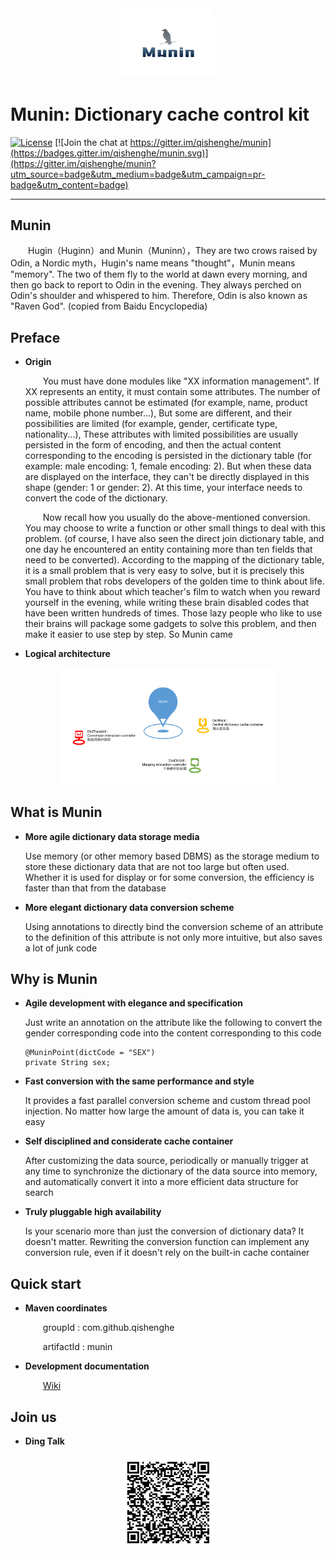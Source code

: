 <div  align="center">
<img src="doc/munin_logo.png" width="30%" syt height="30%" style="zoom:30%"/>
</div>

# Munin: Dictionary cache control kit

[![License](https://img.shields.io/badge/license-Apache%202-4EB1BA.svg)](https://www.apache.org/licenses/LICENSE-2.0.html) [![Join the chat at https://gitter.im/qishenghe/munin](https://badges.gitter.im/qishenghe/munin.svg)](https://gitter.im/qishenghe/munin?utm_source=badge&utm_medium=badge&utm_campaign=pr-badge&utm_content=badge)

-------

## Munin
   &emsp;&emsp;Hugin（Huginn）and Munin（Muninn），They are two crows raised by Odin, a Nordic myth，Hugin's name means "thought"，Munin means "memory". The two of them fly to the world at dawn every morning, and then go back to report to Odin in the evening. They always perched on Odin's shoulder and whispered to him. Therefore, Odin is also known as "Raven God". (copied from Baidu Encyclopedia)

## Preface

* **Origin**

  &emsp;&emsp;You must have done modules like "XX information management". If XX represents an entity, it must contain some attributes. The number of possible attributes cannot be estimated (for example, name, product name, mobile phone number...), But some are different, and their possibilities are limited (for example, gender, certificate type, nationality...), These attributes with limited possibilities are usually persisted in the form of encoding, and then the actual content corresponding to the encoding is persisted in the dictionary table (for example: male encoding: 1, female encoding: 2). But when these data are displayed on the interface, they can't be directly displayed in this shape (gender: 1 or gender: 2). At this time, your interface needs to convert the code of the dictionary.
  
  &emsp;&emsp;Now recall how you usually do the above-mentioned conversion. You may choose to write a function or other small things to deal with this problem. (of course, I have also seen the direct join dictionary table, and one day he encountered an entity containing more than ten fields that need to be converted). According to the mapping of the dictionary table, it is a small problem that is very easy to solve, but it is precisely this small problem that robs developers of the golden time to think about life. You have to think about which teacher's film to watch when you reward yourself in the evening, while writing these brain disabled codes that have been written hundreds of times. Those lazy people who like to use their brains will package some gadgets to solve this problem, and then make it easier to use step by step. So Munin came

* **Logical architecture**

<div  align="center">
<img src="doc/munin_framework.png" width="70%" syt height="70%" style="zoom:70%"/>
</div>

## What is Munin

* **More agile dictionary data storage media**

  Use memory (or other memory based DBMS) as the storage medium to store these dictionary data that are not too large but often used. Whether it is used for display or for some conversion, the efficiency is faster than that from the database

* **More elegant dictionary data conversion scheme**

  Using annotations to directly bind the conversion scheme of an attribute to the definition of this attribute is not only more intuitive, but also saves a lot of junk code

## Why is Munin

* **Agile development with elegance and specification**
  
  Just write an annotation on the attribute like the following to convert the gender corresponding code into the content corresponding to this code

  ```
  @MuninPoint(dictCode = "SEX")
  private String sex;
  ```
  
* **Fast conversion with the same performance and style**

  It provides a fast parallel conversion scheme and custom thread pool injection. No matter how large the amount of data is, you can take it easy

* **Self disciplined and considerate cache container**

  After customizing the data source, periodically or manually trigger at any time to synchronize the dictionary of the data source into memory, and automatically convert it into a more efficient data structure for search

* **Truly pluggable high availability**
  
  Is your scenario more than just the conversion of dictionary data? It doesn't matter. Rewriting the conversion function can implement any conversion rule, even if it doesn't rely on the built-in cache container

## Quick start

* **Maven coordinates**
   
   &emsp;&emsp;groupId : com.github.qishenghe
   
   &emsp;&emsp;artifactId : munin

* **Development documentation**

   &emsp;&emsp;[Wiki](https://github.com/qishenghe/munin/wiki/)

## Join us

* **Ding Talk**

<div  align="center">
<img src="doc/munin_dingding_code.png" width="30%" syt height="30%" style="zoom:30%"/>
</div>

<!-- * **Wechat** -->

<!-- <div  align="center"> -->
<!-- <img src="doc/munin_wechat_code.png" width="30%" syt height="30%" style="zoom:30%"/> -->
<!-- </div> -->
